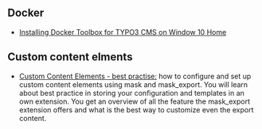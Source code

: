 

## Docker
* [Installing Docker Toolbox for TYPO3 CMS on Window 10 Home](https://youtu.be/6Q0-wlNNK3I)

## Custom content elments
* [Custom Content Elements - best practise:](https://www.slideshare.net/cpsitgmbh/cce-custom-content-elements-best-practice)  how to configure and set up custom content elements using mask and mask_export. You will learn about best practice in storing your configuration and templates in an own extension. You get an overview of all the feature the mask_export extension offers and what is the best way to customize even the export content.

